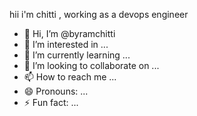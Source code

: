 hii i'm chitti , working as a devops engineer
- 👋 Hi, I’m @byramchitti
- 👀 I’m interested in ...
- 🌱 I’m currently learning ...
- 💞️ I’m looking to collaborate on ...
- 📫 How to reach me ...
- 😄 Pronouns: ...
- ⚡ Fun fact: ...

<!---
byramchitti/byramchitti is a ✨ special ✨ repository because its `README.md` (this file) appears on your GitHub profile.
You can click the Preview link to take a look at your changes.
--->
